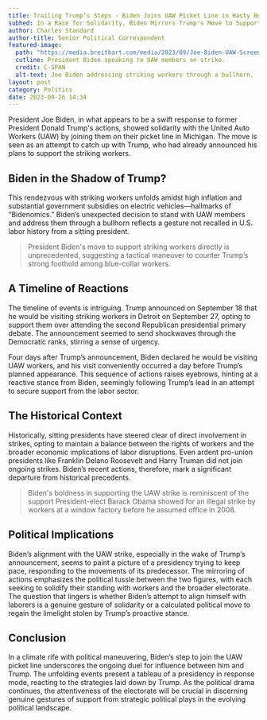 ```yaml
---
title: Trailing Trump’s Steps - Biden Joins UAW Picket Line in Hasty Response
subhed: In a Race for Solidarity, Biden Mirrors Trump's Move to Support Striking Auto Workers
author: Charles Standard
author-title: Senior Political Correspondent
featured-image: 
  path: "https://media.breitbart.com/media/2023/09/Joe-Biden-UAW-Screengrab-C-SPAN-640x480.jpg"
  cutline: President Biden speaking to UAW members on strike.
  credit: C-SPAN
  alt-text: Joe Biden addressing striking workers through a bullhorn.
layout: post
category: Politics
date: 2023-09-26 14:34
---
```


President Joe Biden, in what appears to be a swift response to former President Donald Trump's actions, showed solidarity with the United Auto Workers (UAW) by joining them on their picket line in Michigan. The move is seen as an attempt to catch up with Trump, who had already announced his plans to support the striking workers.

## Biden in the Shadow of Trump?

This rendezvous with striking workers unfolds amidst high inflation and substantial government subsidies on electric vehicles—hallmarks of “Bidenomics.” Biden’s unexpected decision to stand with UAW members and address them through a bullhorn reflects a gesture not recalled in U.S. labor history from a sitting president.

> President Biden's move to support striking workers directly is unprecedented, suggesting a tactical maneuver to counter Trump’s strong foothold among blue-collar workers.

## A Timeline of Reactions

The timeline of events is intriguing. Trump announced on September 18 that he would be visiting striking workers in Detroit on September 27, opting to support them over attending the second Republican presidential primary debate. The announcement seemed to send shockwaves through the Democratic ranks, stirring a sense of urgency.

Four days after Trump’s announcement, Biden declared he would be visiting UAW workers, and his visit conveniently occurred a day before Trump’s planned appearance. This sequence of actions raises eyebrows, hinting at a reactive stance from Biden, seemingly following Trump’s lead in an attempt to secure support from the labor sector.

## The Historical Context

Historically, sitting presidents have steered clear of direct involvement in strikes, opting to maintain a balance between the rights of workers and the broader economic implications of labor disruptions. Even ardent pro-union presidents like Franklin Delano Roosevelt and Harry Truman did not join ongoing strikes. Biden’s recent actions, therefore, mark a significant departure from historical precedents.

> Biden's boldness in supporting the UAW strike is reminiscent of the support President-elect Barack Obama showed for an illegal strike by workers at a window factory before he assumed office in 2008.

## Political Implications

Biden’s alignment with the UAW strike, especially in the wake of Trump’s announcement, seems to paint a picture of a presidency trying to keep pace, responding to the movements of its predecessor. The mirroring of actions emphasizes the political tussle between the two figures, with each seeking to solidify their standing with workers and the broader electorate. The question that lingers is whether Biden’s attempt to align himself with laborers is a genuine gesture of solidarity or a calculated political move to regain the limelight stolen by Trump’s proactive stance.

## Conclusion

In a climate rife with political maneuvering, Biden’s step to join the UAW picket line underscores the ongoing duel for influence between him and Trump. The unfolding events present a tableau of a presidency in response mode, reacting to the strategies laid down by Trump. As the political drama continues, the attentiveness of the electorate will be crucial in discerning genuine gestures of support from strategic political plays in the evolving political landscape.
